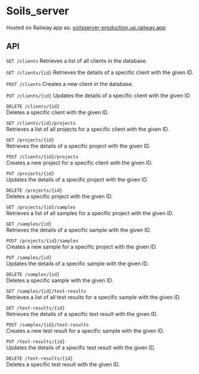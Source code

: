 # Soils_server

Hosted on Railway.app as:
[soilsserver-production.up.railway.app](soilsserver-production.up.railway.app)

## API

`GET /clients`
Retrieves a list of all clients in the database.

`GET /clients/{id}`
Retrieves the details of a specific client with the given ID.

`POST /clients`
Creates a new client in the database.

`PUT /clients/{id}`
Updates the details of a specific client with the given ID.

`DELETE /clients/{id}`\
Deletes a specific client with the given ID.

`GET /clients/{id}/projects`\
Retrieves a list of all projects for a specific client with the given ID.

`GET /projects/{id}`\
Retrieves the details of a specific project with the given ID.

`POST /clients/{id}/projects`\
Creates a new project for a specific client with the given ID.

`PUT /projects/{id}`\
Updates the details of a specific project with the given ID.

`DELETE /projects/{id}`\
Deletes a specific project with the given ID.

`GET /projects/{id}/samples`\
Retrieves a list of all samples for a specific project with the given ID.

`GET /samples/{id}`\
Retrieves the details of a specific sample with the given ID.

`POST /projects/{id}/samples`\
Creates a new sample for a specific project with the given ID.

`PUT /samples/{id}`\
Updates the details of a specific sample with the given ID.

`DELETE /samples/{id}`\
Deletes a specific sample with the given ID.

`GET /samples/{id}/test-results`\
Retrieves a list of all test results for a specific sample with the given ID.

`GET /test-results/{id}`\
Retrieves the details of a specific test result with the given ID.

`POST /samples/{id}/test-results`\
Creates a new test result for a specific sample with the given ID.

`PUT /test-results/{id}`\
Updates the details of a specific test result with the given ID.

`DELETE /test-results/{id}`\
Deletes a specific test result with the given ID.
